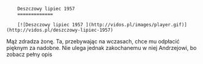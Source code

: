 
        Deszczowy lipiec 1957 
        =============
        
        [![Deszczowy lipiec 1957 ](http://vidos.pl/images/player.gif)](http://vidos.pl/deszczowy-lipiec-1957)
        
        
 Mąż zdradza żonę. Ta, przebywając na wczasach, chce mu odpłacić pięknym za nadobne. Nie ulega jednak zakochanemu w niej Andrzejowi, bo zobacz pełny opis
    